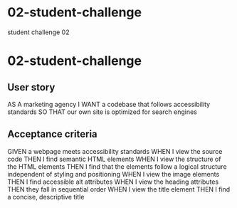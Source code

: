 # 02-student-challenge
student challenge 02


# 02-student-challenge

## User story
AS A marketing agency
I WANT a codebase that follows accessibility standards
SO THAT our own site is optimized for search engines

## Acceptance criteria
GIVEN a webpage meets accessibility standards
WHEN I view the source code
THEN I find semantic HTML elements
WHEN I view the structure of the HTML elements
THEN I find that the elements follow a logical structure independent of styling and positioning
WHEN I view the image elements
THEN I find accessible alt attributes
WHEN I view the heading attributes
THEN they fall in sequential order
WHEN I view the title element
THEN I find a concise, descriptive title

